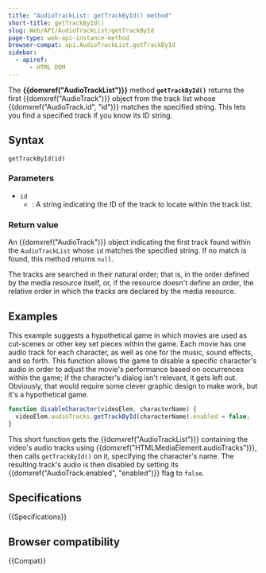 ```yaml
---
title: "AudioTrackList: getTrackById() method"
short-title: getTrackById()
slug: Web/API/AudioTrackList/getTrackById
page-type: web-api-instance-method
browser-compat: api.AudioTrackList.getTrackById
sidebar:
  - apiref:
      - HTML DOM
---
```


The **{{domxref("AudioTrackList")}}** method **`getTrackById()`** returns the first {{domxref("AudioTrack")}} object from the track list whose {{domxref("AudioTrack.id", "id")}} matches the specified string.
This lets you find a specified track if you know its ID string.

## Syntax

```js-nolint
getTrackById(id)
```

### Parameters

- `id`
  - : A string indicating the ID of the track to locate within the track
    list.

### Return value

An {{domxref("AudioTrack")}} object indicating the first track found within the
`AudioTrackList` whose `id` matches the specified string. If no
match is found, this method returns `null`.

The tracks are searched in their natural order; that is, in the order defined by the
media resource itself, or, if the resource doesn't define an order, the relative order
in which the tracks are declared by the media resource.

## Examples

This example suggests a hypothetical game in which movies are used as cut-scenes or
other key set pieces within the game. Each movie has one audio track for each character,
as well as one for the music, sound effects, and so forth. This function allows the game
to disable a specific character's audio in order to adjust the movie's performance based
on occurrences within the game; if the character's dialog isn't relevant, it gets left
out. Obviously, that would require some clever graphic design to make work, but it's a
hypothetical game.

```js
function disableCharacter(videoElem, characterName) {
  videoElem.audioTracks.getTrackById(characterName).enabled = false;
}
```

This short function gets the {{domxref("AudioTrackList")}} containing the video's audio
tracks using {{domxref("HTMLMediaElement.audioTracks")}}, then calls
`getTrackById()` on it, specifying the character's name. The resulting
track's audio is then disabled by setting its {{domxref("AudioTrack.enabled", "enabled")}} flag to `false`.

## Specifications

{{Specifications}}

## Browser compatibility

{{Compat}}
